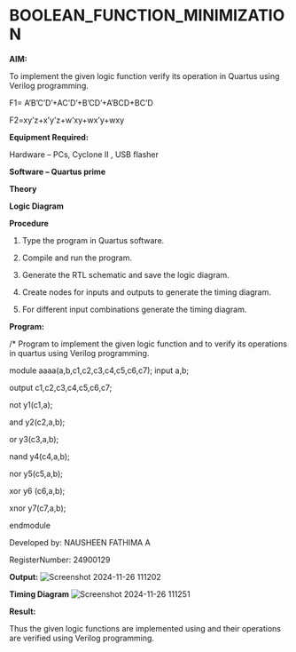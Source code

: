 # BOOLEAN_FUNCTION_MINIMIZATION

**AIM:**

To implement the given logic function verify its operation in Quartus using Verilog programming.

F1= A’B’C’D’+AC’D’+B’CD’+A’BCD+BC’D 

F2=xy’z+x’y’z+w’xy+wx’y+wxy

**Equipment Required:**

Hardware – PCs, Cyclone II , USB flasher

**Software – Quartus prime**

**Theory**

**Logic Diagram**

**Procedure**

1.	Type the program in Quartus software.

2.	Compile and run the program.

3.	Generate the RTL schematic and save the logic diagram.

4.	Create nodes for inputs and outputs to generate the timing diagram.

5.	For different input combinations generate the timing diagram.


**Program:**

/* Program to implement the given logic function and to verify its operations in quartus using Verilog programming. 

module aaaa(a,b,c1,c2,c3,c4,c5,c6,c7);
input a,b;

output c1,c2,c3,c4,c5,c6,c7;

not y1(c1,a);

and y2(c2,a,b);

or y3(c3,a,b);

nand y4(c4,a,b);

nor y5(c5,a,b);

xor y6 (c6,a,b);

xnor y7(c7,a,b);

endmodule

Developed by: NAUSHEEN FATHIMA A

RegisterNumber: 24900129

**Output:**
![Screenshot 2024-11-26 111202](https://github.com/user-attachments/assets/4076eeef-c130-40af-a02a-806e1b3f4ae3)

**Timing Diagram**
![Screenshot 2024-11-26 111251](https://github.com/user-attachments/assets/66c823a1-995a-4205-8580-2de9691f8eb9)

**Result:**

Thus the given logic functions are implemented using and their operations are verified using Verilog programming.


